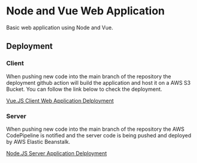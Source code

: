# Node and Vue Web Application

Basic web application using Node and Vue.

## Deployment

### Client

When pushing new code into the main branch of the repository the deployment github action will build the application and host it on a AWS S3 Bucket. You can follow the link below to check the deployment.

[Vue.JS Client Web Application Delployment](http://vuejs-basic-app.s3-website.eu-central-1.amazonaws.com/)

### Server

When pushing new code into the main branch of the repository the AWS CodePipeline is notified and the server code is being pushed and deployed by AWS Elastic Beanstalk.

[Node.JS Server Application Delployment](http://nodejsandvuebackend-env-1.eba-ucpfdf3g.eu-central-1.elasticbeanstalk.com/)
